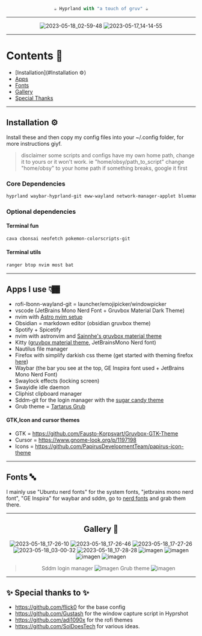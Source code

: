 <div align="justify">
<div align="center">

```ocaml
☕ Hyprland with "a touch of gruv" ☕
```
  -----------
![2023-05-18_02-59-48](https://github.com/0bCdian/Hyprland_dotfiles/assets/101421807/7ec3cd7b-633d-46c2-aafb-95ddf4e1cec0)
![2023-05-17_14-14-55](https://github.com/0bCdian/Hyprland_dotfiles/assets/101421807/eb55c8a4-9104-40d9-a2d0-c4eb3402e91c)
  
----------
</div>
</div>


# Contents 📖
- [Installation](#Installation ⚙️)
- [Apps](#Apps-I-use)
- [Fonts](#Fonts)
- [Gallery](#Gallery)
- [Special Thanks]()

 -----------
## Installation ⚙️
Install these and then copy my config files into your ~/.config folder, for more instructions giyf.
> disclaimer some scripts and configs have my own home path, change it to yours or it won't work. ie "home/obsy/path_to_script" change "home/obsy" to your home path
> if something breaks, google it first 
### Core Dependencies

```bash
hyprland waybar-hyprland-git eww-wayland network-manager-applet blueman python rustup kitty fish rofi-emoji rofi-lbonn-wayland-git xdg-desktop-portal-hyprland swayidle swaylock-effects grim slurp dunst wl-clipboard cliphist swww 
```
### Optional dependencies
#### Terminal fun
```Bash
cava cbonsai neofetch pokemon-colorscripts-git
```
#### Terminal utils 
```Bash
ranger btop nvim most bat
```

---------------------------
 
## Apps I use 👇🏾
- rofi-lbonn-wayland-git = launcher/emojipicker/windowpicker
- vscode (JetBrains Mono Nerd Font + Gruvbox Material Dark Theme)
- nvim with [Astro nvim setup](https://astronvim.com/)
- Obsidian = markdown editor (obsidian gruvbox theme)
- Spotify + Spicetify 
- nvim with astronvim and [Sainnhe's gruvbox material theme](https://github.com/sainnhe/gruvbox-material)
- Kitty ([gruvbox material theme](https://github.com/wdomitrz), JetBrainsMono Nerd font)
- Nautilus file manager
- Firefox with simplify darkish css theme (get started with theming firefox [here](https://www.reddit.com/r/FirefoxCSS/wiki/index/tutorials/))
- Waybar (the bar you see at the top, GE Inspira font used + JetBrains Mono Nerd Font)
- Swaylock effects (locking screen)
- Swayidle idle daemon
- Cliphist clipboard manager
- Sddm-git for the login manager with the [sugar candy theme](https://github.com/Kangie/sddm-sugar-candy)
- Grub theme = [Tartarus Grub](https://github.com/AllJavi/tartarus-grub)
#### GTK,Icon and cursor themes 
- GTK = https://github.com/Fausto-Korpsvart/Gruvbox-GTK-Theme
- Cursor = https://www.gnome-look.org/p/1197198
- Icons = https://github.com/PapirusDevelopmentTeam/papirus-icon-theme


------------

## Fonts 🔤

I mainly use "Ubuntu nerd fonts" for the system fonts, "jetbrains mono nerd font", "GE Inspira" for waybar and sddm, go to [nerd fonts](https://www.nerdfonts.com/) and grab them there.

-------------

<div align="justify">
<div align="center">
  
  
## Gallery 📸
![2023-05-18_17-26-10](https://github.com/0bCdian/Hyprland_dotfiles/assets/101421807/9a23f151-3394-4266-b2f0-aa81dead2dc1)
![2023-05-18_17-26-46](https://github.com/0bCdian/Hyprland_dotfiles/assets/101421807/34ac0d8a-0e6c-448a-b00e-dbfd1d49d6e2)
![2023-05-18_17-27-26](https://github.com/0bCdian/Hyprland_dotfiles/assets/101421807/9aafa6ff-a4a7-488e-b133-0a599e58ec55)
![2023-05-18_03-00-32](https://github.com/0bCdian/Hyprland_dotfiles/assets/101421807/51b59230-4284-4ba6-9d2b-bc8c13436bd6)
![2023-05-18_17-28-28](https://github.com/0bCdian/Hyprland_dotfiles/assets/101421807/8bb27036-812c-4592-b5a3-2fdd70de8ae1)
![imagen](https://github.com/0bCdian/Hyprland_dotfiles/assets/101421807/d4d72588-6464-4f04-a3cc-18cb71dca560)
![imagen](https://github.com/0bCdian/Hyprland_dotfiles/assets/101421807/b066d93b-1f15-44b7-be18-4db881198a1f)
![imagen](https://github.com/0bCdian/Hyprland_dotfiles/assets/101421807/40f2ea4e-dc07-4200-936a-f977d0189eed)
![imagen](https://github.com/0bCdian/Hyprland_dotfiles/assets/101421807/b8050e55-92cc-4308-adea-1844938a70d3)
 > Sddm login manager
![imagen](https://github.com/0bCdian/Hyprland_dotfiles/assets/101421807/bf1e6ef2-a6a4-4344-a038-6608ac7af8a7)
 > Grub theme 
 ![imagen](https://github.com/0bCdian/Hyprland_dotfiles/assets/101421807/3d7fd794-98bf-4872-9119-4ef7300347f9)
 

</div>
</div>


------------------------
## ✨ Special thanks to ✨
- https://github.com/flick0 for the base config
- https://github.com/Gustash for the window capture script in Hyprshot
- https://github.com/adi1090x for the rofi themes
- https://github.com/SolDoesTech for various ideas.
